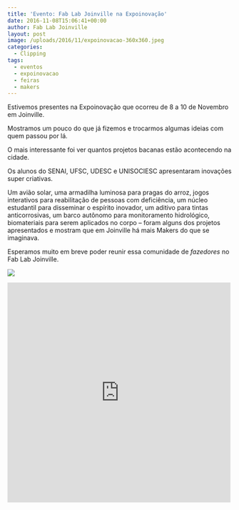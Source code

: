 ```yaml
---
title: 'Evento: Fab Lab Joinville na Expoinovação'
date: 2016-11-08T15:06:41+00:00
author: Fab Lab Joinville
layout: post
image: /uploads/2016/11/expoinovacao-360x360.jpeg
categories:
  - Clipping
tags:
  - eventos
  - expoinovacao
  - feiras
  - makers
---
```


Estivemos presentes na Expoinovação que ocorreu de 8 a 10 de Novembro em
Joinville.

Mostramos um pouco do que já fizemos e trocarmos algumas ideias com quem passou
por lá.

O mais interessante foi ver quantos projetos bacanas estão acontecendo na
cidade.

Os alunos do SENAI, UFSC, UDESC e UNISOCIESC apresentaram inovações super
criativas.

Um avião solar, uma armadilha luminosa para pragas do arroz, jogos interativos
para reabilitação de pessoas com deficiência, um núcleo estudantil para
disseminar o espírito inovador, um aditivo para tintas anticorrosivas, um barco
autônomo para monitoramento hidrológico, biomateriais para serem aplicados no
corpo &ndash; foram alguns dos projetos apresentados e mostram que em Joinville
há mais Makers do que se imaginava.

Esperamos muito em breve poder reunir essa comunidade de
_fazedores_ no Fab Lab Joinville.

![](/uploads/2016/11/expoinovacao-360x240.jpeg)

<iframe style="border: none; overflow: hidden;" src="https://www.facebook.com/plugins/post.php?href=https%3A%2F%2Fwww.facebook.com%2Ffablabjoinville%2Fposts%2F1801167096817362&amp;width=500" width="500" height="494" frameborder="0" scrolling="no"></iframe>
